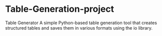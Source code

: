 # Table-Generation-project
Table Generator  A simple Python-based table generation tool that creates structured tables and saves them in various formats using the io library. 
